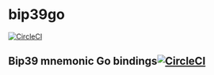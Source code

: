 # bip39go

[![CircleCI](https://circleci.com/gh/edwardstock/bip39go/tree/master.svg?style=svg)](https://circleci.com/gh/edwardstock/bip39go/tree/master)


## Bip39 mnemonic Go bindings[![CircleCI](https://circleci.com/gh/edwardstock/bip39go/tree/master.svg?style=svg)](https://circleci.com/gh/edwardstock/bip39go/tree/master)
